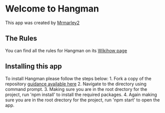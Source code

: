 # Welcome to Hangman

This app was created by [Mrmarley2](https://github.com/Mrmarley2/Mrmarley2)

## The Rules

You can find all the rules for Hangman on its [Wikihow page](https://www.wikihow.com/Play-Hangman)

## Installing this app

To install Hangman please follow the steps below:
    1. Fork a copy of the repository [guidance available here](https://docs.github.com/en/get-started/quickstart/fork-a-repo)
    2. Navigate to the directory using command prompt.
    3. Making sure you are in the root drectory for the project, run 'npm install' to install the required packages.
    4. Again making sure you are in the root drectory for the project, run 'npm start' to open the app.
